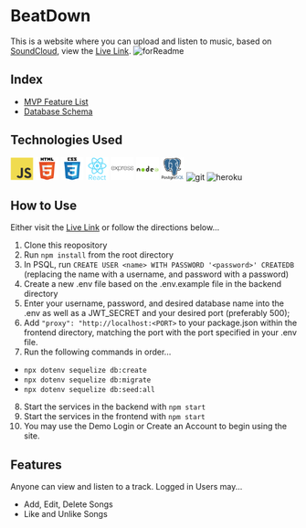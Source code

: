 # BeatDown
This is a website where you can upload and listen to music, based on [SoundCloud](https://soundcloud.com/discover), view the [Live Link](https://beat-down.herokuapp.com/).
![forReadme](https://user-images.githubusercontent.com/87467157/162663676-84fe7da7-346f-429d-a7db-c54b5df540a8.png)


## Index
- [MVP Feature List](https://github.com/tristanhuckabee-work/BeatDown/wiki/feature-list)
- [Database Schema](https://github.com/tristanhuckabee-work/BeatDown/wiki/database-schema)
## Technologies Used

  <p>
    <img src="https://raw.githubusercontent.com/devicons/devicon/master/icons/javascript/javascript-original.svg" alt="javascript" width="40" height="40"/>
    <img src="https://raw.githubusercontent.com/devicons/devicon/master/icons/html5/html5-original-wordmark.svg" alt="html5" width="40" height="40"/>
    <img src="https://raw.githubusercontent.com/devicons/devicon/master/icons/css3/css3-original-wordmark.svg" alt="css3" width="40" height="40"/>
    <img src="https://raw.githubusercontent.com/devicons/devicon/master/icons/react/react-original-wordmark.svg" alt="react" width="40" height="40"/>
    <img src="https://raw.githubusercontent.com/devicons/devicon/master/icons/express/express-original-wordmark.svg" alt="express" width="40" height="40"/>
    <img src="https://raw.githubusercontent.com/devicons/devicon/master/icons/nodejs/nodejs-original-wordmark.svg" alt="nodejs" width="40" height="40"/>
    <img src="https://raw.githubusercontent.com/devicons/devicon/master/icons/postgresql/postgresql-original-wordmark.svg" alt="postgresql" width="40" height="40"/>
    <img src="https://www.vectorlogo.zone/logos/git-scm/git-scm-icon.svg" alt="git" width="40" height="40"/>
    <img src="https://www.vectorlogo.zone/logos/heroku/heroku-icon.svg" alt="heroku" width="40" height="40"/>
  </p>

## How to Use
Either visit the [Live Link](https://beat-down.herokuapp.com/) or follow the directions below...
1. Clone this reopository
2. Run `npm install` from the root directory
3. In PSQL, run `CREATE USER <name> WITH PASSWORD '<password>' CREATEDB` (replacing the name with a username, and password with a password)
4. Create a new .env file based on the .env.example file in the backend directory
5. Enter your username, password, and desired database name into the .env as well as a JWT_SECRET and your desired port (preferably 500);
6. Add `"proxy": "http://localhost:<PORT>` to your package.json within the frontend directory, matching the port with the port specified in your .env file.
7. Run the following commands in order...
- `npx dotenv sequelize db:create`
- `npx dotenv sequelize db:migrate`
- `npx dotenv sequelize db:seed:all`
8. Start the services in the backend with `npm start`
9. Start the services in the frontend with `npm start` 
10. You may use the Demo Login or Create an Account to begin using the site.

## Features
Anyone can view and listen to a track.
Logged in Users may...
- Add, Edit, Delete Songs
- Like and Unlike Songs
